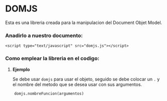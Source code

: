 # DOMJS

Esta es una libreria creada para la manipulacion del Document Objet Model.


### Anadirlo a nuestro documento: 

```
<script type="text/javascript" src="domjs.js"></script>
```
### Como emplear la libreria en el codigo:

1. **Ejemplo**

	Se debe usar ```domjs``` para usar el objeto, seguido se debe colocar un ```.``` y el nombre del metodo que se desea usar con sus argumentos.
```
	domjs.nombreFuncion(argumentos)
```
